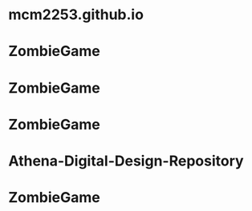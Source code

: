 # mcm2253.github.io
# ZombieGame
# ZombieGame
# ZombieGame
# Athena-Digital-Design-Repository
# ZombieGame
